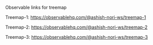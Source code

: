Observable links for treemap

Treemap-1: https://observablehq.com/@ashish-nori-ws/treemap-1

Treemap-2: https://observablehq.com/@ashish-nori-ws/treemap-2

Treemap-3: https://observablehq.com/@ashish-nori-ws/treemap-3
